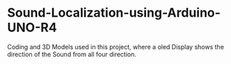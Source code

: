 # Sound-Localization-using-Arduino-UNO-R4
Coding and 3D Models used in this project, where a oled Display shows the direction of the Sound from all four direction.
